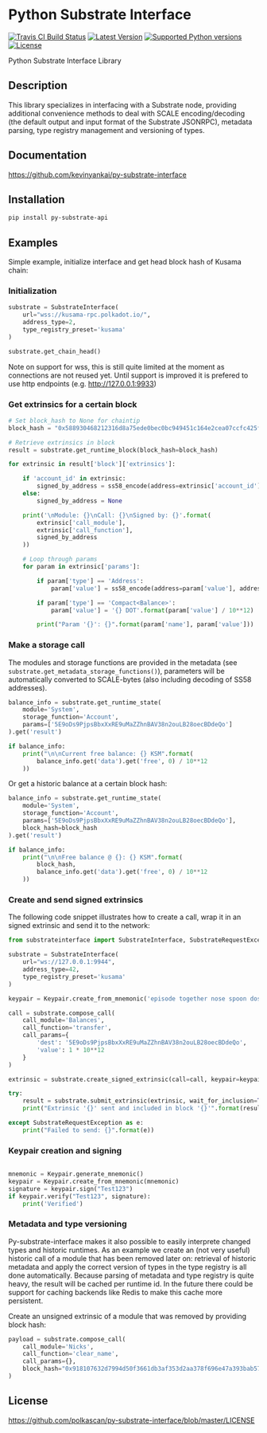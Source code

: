 # Python Substrate Interface
 
[![Travis CI Build Status](https://api.travis-ci.org/polkascan/py-substrate-interface.svg?branch=master)](https://travis-ci.org/polkascan/py-substrate-interface)
[![Latest Version](https://img.shields.io/pypi/v/substrate-interface.svg)](https://pypi.org/project/substrate-interface/) 
[![Supported Python versions](https://img.shields.io/pypi/pyversions/substrate-interface.svg)](https://pypi.org/project/substrate-interface/)
[![License](https://img.shields.io/pypi/l/substrate-interface.svg)](https://github.com/polkascan/py-substrate-interface/blob/master/LICENSE)

Python Substrate Interface Library

## Description
This library specializes in interfacing with a Substrate node, providing additional convenience methods to deal with
SCALE encoding/decoding (the default output and input format of the Substrate JSONRPC), metadata parsing, type registry 
management and versioning of types.

## Documentation
https://github.com/kevinyankai/py-substrate-interface

## Installation
```bash
pip install py-substrate-api
```

## Examples

Simple example, initialize interface and get head block hash of Kusama chain:

### Initialization

```python
substrate = SubstrateInterface(
    url="wss://kusama-rpc.polkadot.io/",
    address_type=2,
    type_registry_preset='kusama'
)

substrate.get_chain_head() 
```
Note on support for wss, this is still quite limited at the moment as connections are not reused yet. Until support is
improved it is prefered to use http endpoints (e.g. http://127.0.0.1:9933)
   
### Get extrinsics for a certain block

```python
# Set block_hash to None for chaintip
block_hash = "0x588930468212316d8a75ede0bec0bc949451c164e2cea07ccfc425f497b077b7"

# Retrieve extrinsics in block
result = substrate.get_runtime_block(block_hash=block_hash)

for extrinsic in result['block']['extrinsics']:

    if 'account_id' in extrinsic:
        signed_by_address = ss58_encode(address=extrinsic['account_id'], address_type=2)
    else:
        signed_by_address = None

    print('\nModule: {}\nCall: {}\nSigned by: {}'.format(
        extrinsic['call_module'],
        extrinsic['call_function'],
        signed_by_address
    ))

    # Loop through params
    for param in extrinsic['params']:

        if param['type'] == 'Address':
            param['value'] = ss58_encode(address=param['value'], address_type=2)

        if param['type'] == 'Compact<Balance>':
            param['value'] = '{} DOT'.format(param['value'] / 10**12)

        print("Param '{}': {}".format(param['name'], param['value']))
```


### Make a storage call
The modules and storage functions are provided in the metadata (see `substrate.get_metadata_storage_functions()`), 
parameters will be automatically converted to SCALE-bytes (also including decoding of SS58 addresses).   

```python
balance_info = substrate.get_runtime_state(
    module='System',
    storage_function='Account',
    params=['5E9oDs9PjpsBbxXxRE9uMaZZhnBAV38n2ouLB28oecBDdeQo']
).get('result')

if balance_info:
    print("\n\nCurrent free balance: {} KSM".format(
        balance_info.get('data').get('free', 0) / 10**12
    ))
```

Or get a historic balance at a certain block hash:

```python
balance_info = substrate.get_runtime_state(
    module='System',
    storage_function='Account',
    params=['5E9oDs9PjpsBbxXxRE9uMaZZhnBAV38n2ouLB28oecBDdeQo'],
    block_hash=block_hash
).get('result')

if balance_info:
    print("\n\nFree balance @ {}: {} KSM".format(
        block_hash,
        balance_info.get('data').get('free', 0) / 10**12
    ))
```

### Create and send signed extrinsics

The following code snippet illustrates how to create a call, wrap it in an signed extrinsic and send it to the network:

```python
from substrateinterface import SubstrateInterface, SubstrateRequestException, Keypair

substrate = SubstrateInterface(
    url="ws://127.0.0.1:9944",
    address_type=42,
    type_registry_preset='kusama'
)

keypair = Keypair.create_from_mnemonic('episode together nose spoon dose oil faculty zoo ankle evoke admit walnut')

call = substrate.compose_call(
    call_module='Balances',
    call_function='transfer',
    call_params={
        'dest': '5E9oDs9PjpsBbxXxRE9uMaZZhnBAV38n2ouLB28oecBDdeQo',
        'value': 1 * 10**12
    }
)

extrinsic = substrate.create_signed_extrinsic(call=call, keypair=keypair)

try:
    result = substrate.submit_extrinsic(extrinsic, wait_for_inclusion=True)
    print("Extrinsic '{}' sent and included in block '{}'".format(result['extrinsic_hash'], result['block_hash']))

except SubstrateRequestException as e:
    print("Failed to send: {}".format(e))

```

### Keypair creation and signing

```python

mnemonic = Keypair.generate_mnemonic()
keypair = Keypair.create_from_mnemonic(mnemonic)
signature = keypair.sign("Test123")
if keypair.verify("Test123", signature):
    print('Verified')
```


### Metadata and type versioning

Py-substrate-interface makes it also possible to easily interprete changed types and historic runtimes. As an example
we create an (not very useful) historic call of a module that has been removed later on: retrieval of historic metadata and 
apply the correct version of types in the type registry is all done automatically. Because parsing of metadata and 
type registry is quite heavy, the result will be cached per runtime id. In the future there could be support for 
caching backends like Redis to make this cache more persistent.

Create an unsigned extrinsic of a module that was removed by providing block hash:

```python
payload = substrate.compose_call(
    call_module='Nicks',
    call_function='clear_name',
    call_params={},
    block_hash="0x918107632d7994d50f3661db3af353d2aa378f696e47a393bab573f63f7d6c3a"
)
```

## License
https://github.com/polkascan/py-substrate-interface/blob/master/LICENSE

